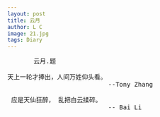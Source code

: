 ```yaml
---
layout: post
title: 云月
author: L C
image: 21.jpg
tags: Diary
---
```


<PRE>
       云月.题 &nbsp;  

天上一轮才捧出，人间万姓仰头看。
                           --Tony Zhang  

 应是天仙狂醉， 乱把白云揉碎。
                           -- Bai Li &nbsp;&nbsp;

<PRE>

    
 
